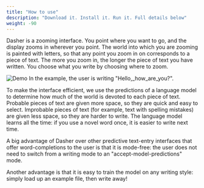 ```yaml
---
title: "How to use"
description: "Download it. Install it. Run it. Full details below"
weight: -90
---
```


Dasher is a zooming interface. You point where you want to go, and the display zooms in wherever you point. The world into which you are zooming is painted with letters, so that any point you zoom in on corresponds to a piece of text. The more you zoom in, the longer the piece of text you have written. You choose what you write by choosing where to zoom.

![Demo](/demo.gif) In the example, the user is writing "Hello,_how_are_you?".

To make the interface efficient, we use the predictions of a language model to determine how much of the world is devoted to each piece of text. Probable pieces of text are given more space, so they are quick and easy to select. Improbable pieces of text (for example, text with spelling mistakes) are given less space, so they are harder to write. The language model learns all the time: if you use a novel word once, it is easier to write next time.

A big advantage of Dasher over other predictive text-entry interfaces that offer word-completions to the user is that it is mode-free: the user does not need to switch from a writing mode to an "accept-model-predictions" mode.

Another advantage is that it is easy to train the model on any writing style: simply load up an example file, then write away!
